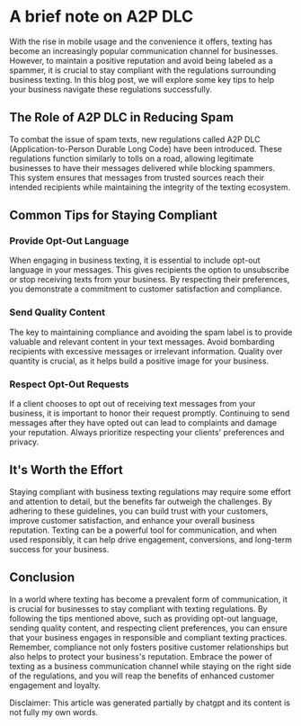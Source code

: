 # A brief note on A2P DLC

With the rise in mobile usage and the convenience it offers, texting has become an increasingly popular communication channel for businesses. However, to maintain a positive reputation and avoid being labeled as a spammer, it is crucial to stay compliant with the regulations surrounding business texting. In this blog post, we will explore some key tips to help your business navigate these regulations successfully.

## The Role of A2P DLC in Reducing Spam

To combat the issue of spam texts, new regulations called A2P DLC (Application-to-Person Durable Long Code) have been introduced. These regulations function similarly to tolls on a road, allowing legitimate businesses to have their messages delivered while blocking spammers. This system ensures that messages from trusted sources reach their intended recipients while maintaining the integrity of the texting ecosystem.

## Common Tips for Staying Compliant

### Provide Opt-Out Language

When engaging in business texting, it is essential to include opt-out language in your messages. This gives recipients the option to unsubscribe or stop receiving texts from your business. By respecting their preferences, you demonstrate a commitment to customer satisfaction and compliance.

### Send Quality Content

The key to maintaining compliance and avoiding the spam label is to provide valuable and relevant content in your text messages. Avoid bombarding recipients with excessive messages or irrelevant information. Quality over quantity is crucial, as it helps build a positive image for your business.

### Respect Opt-Out Requests

If a client chooses to opt out of receiving text messages from your business, it is important to honor their request promptly. Continuing to send messages after they have opted out can lead to complaints and damage your reputation. Always prioritize respecting your clients' preferences and privacy.

## It's Worth the Effort

Staying compliant with business texting regulations may require some effort and attention to detail, but the benefits far outweigh the challenges. By adhering to these guidelines, you can build trust with your customers, improve customer satisfaction, and enhance your overall business reputation. Texting can be a powerful tool for communication, and when used responsibly, it can help drive engagement, conversions, and long-term success for your business.

## Conclusion

In a world where texting has become a prevalent form of communication, it is crucial for businesses to stay compliant with texting regulations. By following the tips mentioned above, such as providing opt-out language, sending quality content, and respecting client preferences, you can ensure that your business engages in responsible and compliant texting practices. Remember, compliance not only fosters positive customer relationships but also helps to protect your business's reputation. Embrace the power of texting as a business communication channel while staying on the right side of the regulations, and you will reap the benefits of enhanced customer engagement and loyalty.

Disclaimer: This article was generated partially by chatgpt and its content is not fully my own words.